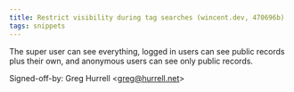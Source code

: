 ```yaml
---
title: Restrict visibility during tag searches (wincent.dev, 470696b)
tags: snippets
---
```


The super user can see everything, logged in users can see public records plus their own, and anonymous users can see only public records.

Signed-off-by: Greg Hurrell &lt;greg@hurrell.net&gt;
